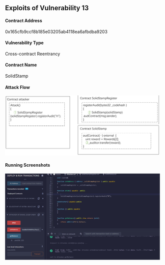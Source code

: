 ## Exploits of Vulnerability 13


#### Contract Address

0x165cfb9ccf8b185e03205ab4118ea6afbdba9203

#### Vulnerability Type

Cross-contract Reentrancy

#### Contract Name

SolidStamp

#### Attack Flow

![](./ex13.png)

#### Running Screenshots

![](./run13.png)